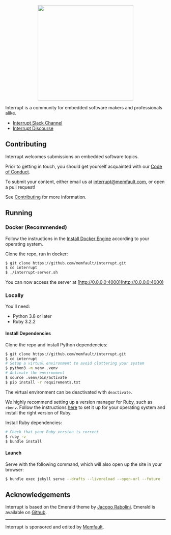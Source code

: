 <p align="center">
  <img width="300" src="https://user-images.githubusercontent.com/1041679/117912668-bf573700-b294-11eb-9e3f-9cb521b750dc.png"/>
</p>

Interrupt is a community for embedded software makers and professionals alike.

- [Interrupt Slack Channel](https://interrupt-slack.herokuapp.com/)
- [Interrupt Discourse](https://community.memfault.com/)

## Contributing

Interrupt welcomes submissions on embedded software topics.

Prior to getting in touch, you should get yourself acquainted with our [Code of Conduct](https://interrupt.memfault.com/code-of-conduct).

To submit your content, either email us at interrupt@memfault.com, or open a pull request!

See [Contributing](https://interrupt.memfault.com/contributing) for more information.

## Running

### Docker (Recommended)

Follow the instructions in the [Install Docker Engine](https://docs.docker.com/engine/install/) according to your operating system.

Clone the repo, run in docker:

```bash
$ git clone https://github.com/memfault/interrupt.git
$ cd interrupt
$ ./interrupt-server.sh
```

You can now access the server at [http://0.0.0.0:4000](http://0.0.0.0:4000)

### Locally

You'll need:

- Python 3.8 or later
- Ruby 3.2.2

#### Install Dependencies

Clone the repo and install Python dependencies:

```bash
$ git clone https://github.com/memfault/interrupt.git
$ cd interrupt
# Setup a virtual environment to avoid cluttering your system
$ python3 -m venv .venv
# Activate the environment
$ source .venv/bin/activate
$ pip install -r requirements.txt
```

The virtual environment can be deactivated with `deactivate`.

We highly recommend setting up a version manager for Ruby, such as
`rbenv`. Follow the instructions [here](https://github.com/rbenv/rbenv) to set it
up for your operating system and install the right version of Ruby.

Install Ruby dependencies:

```bash
# Check that your Ruby version is correct
$ ruby -v
$ bundle install
```

#### Launch

Serve with the following command, which will also open up the site in your browser:

```bash
$ bundle exec jekyll serve --drafts --livereload --open-url --future
```

## Acknowledgements

Interrupt is based on the Emerald theme by [Jacopo Rabolini](https://www.jacoporabolini.com/). Emerald is available on [Github](https://github.com/KingFelix/emerald).

---

Interrupt is sponsored and edited by [Memfault](https://memfault.com).
